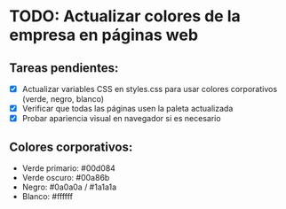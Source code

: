 # TODO: Actualizar colores de la empresa en páginas web

## Tareas pendientes:
- [x] Actualizar variables CSS en styles.css para usar colores corporativos (verde, negro, blanco)
- [x] Verificar que todas las páginas usen la paleta actualizada
- [x] Probar apariencia visual en navegador si es necesario

## Colores corporativos:
- Verde primario: #00d084
- Verde oscuro: #00a86b
- Negro: #0a0a0a / #1a1a1a
- Blanco: #ffffff
